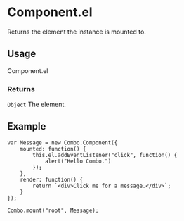 # Component.el

Returns the element the instance is mounted to.

## Usage

Component.el

### Returns

`Object` The element.

## Example

	var Message = new Combo.Component({
		mounted: function() {
			this.el.addEventListener("click", function() {
				alert("Hello Combo.")
			});
		},
		render: function() {
			return `<div>Click me for a message.</div>`;
		}
	});

	Combo.mount("root", Message);
